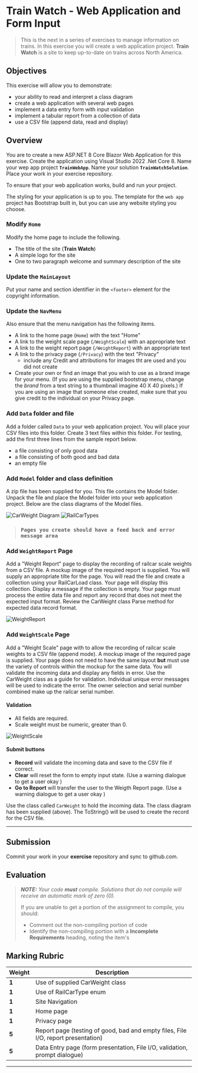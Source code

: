 # Train Watch - Web Application and Form Input

> This is the next in a series of exercises to manage information on trains. 
> In this exercise you will create a web application project. 
> **Train Watch** is a site to keep up-to-date on trains across North America. 
>

## Objectives

This exercise will allow you to demonstrate:

- your ability to read and interpret a class diagram
- create a web application with several web pages
- implement a data entry form with input validation
- implement a tabular report from a collection of data
- use a CSV file (append data, read and display)
  
## Overview

You are to create a new ASP.NET 8 Core Blazor Web Application for this exercise. Create the application using Visual Studio 2022 .Net Core 8. Name your wep app project **`TrainWebApp`**. Name your solution **`TrainWatchSolution`**. Place your work in your exercise repository.

To ensure that your web application works, build and run your project.

The styling for your application is up to you. The template for the `web app` project has Bootstrap built in, but you can use any website styling you choose.

### Modify `Home`

Modify the home page to include the following.

- The title of the site (**Train Watch**)
- A simple logo for the site
- One to two paragraph welcome and summary description of the site

### Update the `MainLayout`

Put your name and section identifier in the `<footer>` element for the copyright information.

### Update the `NavMenu`

Also ensure that the menu navigation has the following items.

- A link to the home page (`Home`) with the text "Home"
- A link to the weight scale page (`/WeightScale`) with an appropriate text
- A link to the weight report page (`/WeightReport`) with an appropriate text
- A link to the privacy page (`/Privacy`) with the text "Privacy"
  - include any Credit and attributions for images tht are used and you did not create
- Create your own or find an image that you wish to use as a brand image for your menu. (If you are using the supplied bootstrap menu, change the *brand* from a text string to a thumbnail imagine 40 X 40 pixels.) If you are using an image that someone else created, make sure that you give credit to the individual on your Privacy page.
  
### Add `Data` folder and file

Add a folder called `Data` to your web application project. You will place your CSV files into this folder. Create 3 text files within this folder. For testing, add the first three lines from the sample report below.

- a file consisting of only good data
- a file consisting of both good and bad data
- an empty file

### Add `Model` folder and class definition

A zip file has been supplied for you. This file contains the Model folder. Unpack the file and place the Model folder into your web application project. Below are the class diagrams of the Model files.

![CarWeight Diagram](./CarWeight.png)
![RailCarTypes](./RailCarType.png)

> ### `Pages you create should have a feed back and error message area`

### Add `WeightReport` Page

Add a "Weight Report" page to display the recording of railcar scale weights from a CSV file. A mockup image of the required report is supplied. You will supply an appropriate tilte for the page. You will read the file and create a collection using your RailCarLoad class. Your page will display this collection. Display a message if the collection is empty. Your page must process the entire data file and report any record that does not meet the expected input format. Review the CarWeight class Parse method for expected data record format.

![WeightReport](./ReportWebPage.png)


### Add `WeightScale` Page

Add a "Weight Scale" page with to allow the recording of railcar scale weights to a CSV file (append mode). A mockup image of the required page is supplied. Your page does not need to have the same layout **but** must use the variety of controls within the mockup for the same data. You will validate the incoming data and display any fields in error. Use the CarWeight class as a guide for validation. Individual unique error messages will be used to indicate the error. The owner selection and serial number combined make up the railcar serial number.

#### Validation

- All fields are required.
- Scale weight must be numeric, greater than 0.

![WeightScale](./DataWebPage.png)

#### Submit buttons

- **Record** will validate the incoming data and save to the CSV file if correct.
- **Clear** will reset the form to empty input state. (Use a warning dialogue to get a user okay )
- **Go to Report** will transfer the user to the Weigth Report page. (Use a warning dialogue to get a user okay )

Use the class called `CarWeight` to hold the incoming data. The class diagram has been supplied (above). The ToString() will be used to create the record for the CSV file.

----

## Submission

Commit your work in your **exercise** repository and sync to github.com.

## Evaluation

> ***NOTE:** Your code **must** compile. Solutions that do not compile will receive an automatic mark of zero (0).*
> 
> If you are unable to get a portion of the assignment to compile, you should:
> - Comment out the non-compiling portion of code
> - Identify the non-compiling portion with a **Incomplete Requirements** heading, noting the item's
>  

## Marking Rubric

| Weight | Description |
| ----   | --------- |
| **1** | Use of supplied CarWeight class |  
| **1** | Use of RailCarType enum |  
| **1** | Site Navigation |  
| **1** | Home page |
| **1** | Privacy page |
| **5** | Report page (testing of good, bad and empty files, File I/O, report presentation) |
| **5** | Data Entry page (form presentation, File I/O, validation, prompt dialogue) |

----
